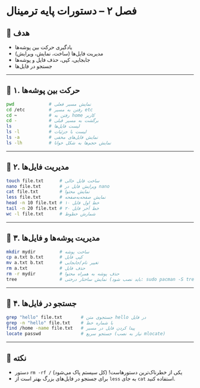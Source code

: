 # فصل ۲ – دستورات پایه ترمینال

## 🎯 هدف
- یادگیری حرکت بین پوشه‌ها
- مدیریت فایل‌ها (ساخت، نمایش، ویرایش)
- جابجایی، کپی، حذف فایل و پوشه‌ها
- جستجو در فایل‌ها

---

## 📌 ۱. حرکت بین پوشه‌ها
```bash
pwd             # نمایش مسیر فعلی
cd /etc         # رفتن به مسیر etc
cd ~            # رفتن به home کاربر
cd -            # برگشت به مسیر قبلی
ls              # لیست فایل‌ها
ls -l           # لیست با جزئیات
ls -a           # نمایش فایل‌های مخفی
ls -lh          # نمایش حجم‌ها به شکل خوانا
```

---

## 📌 ۲. مدیریت فایل‌ها
```bash
touch file.txt      # ساخت فایل خالی
nano file.txt       # ویرایش فایل در nano
cat file.txt        # نمایش محتوا
less file.txt       # نمایش صفحه‌به‌صفحه
head -n 10 file.txt # ۱۰ خط اول فایل
tail -n 20 file.txt # ۲۰ خط آخر فایل
wc -l file.txt      # شمارش خطوط
```

---

## 📌 ۳. مدیریت پوشه‌ها و فایل‌ها
```bash
mkdir mydir         # ساخت پوشه
cp a.txt b.txt      # کپی فایل
mv a.txt b.txt      # تغییر نام/جابجایی
rm a.txt            # حذف فایل
rm -r mydir         # حذف پوشه به همراه محتوا
tree                # نمایش ساختار درختی (باید نصب شود: sudo pacman -S tree)
```

---

## 📌 ۴. جستجو در فایل‌ها
```bash
grep "hello" file.txt       # جستجوی متن hello در فایل
grep -n "hello" file.txt    # با شماره خط
find /home -name file.txt   # پیدا کردن فایل در مسیر
locate passwd               # جستجو سریع (نیاز به نصب mlocate)
```

---

## 📝 نکته
- دستور `rm -rf /` یکی از خطرناک‌ترین دستورهاست! (کل سیستم پاک می‌شود)
- برای جستجو در فایل‌های بزرگ بهتر است از `less` به جای `cat` استفاده کنید.